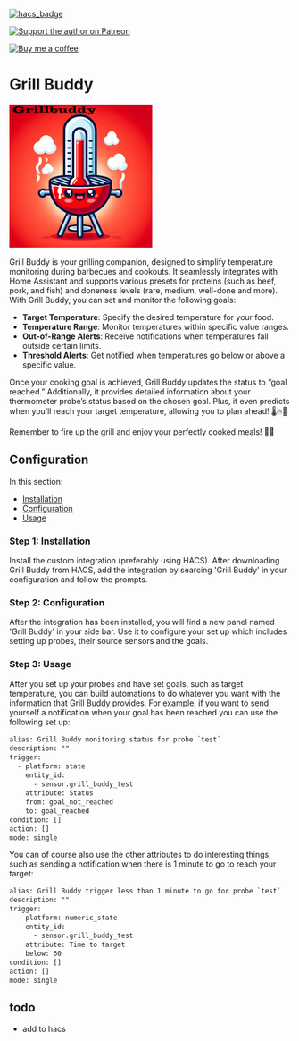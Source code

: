 [![hacs_badge](https://img.shields.io/badge/HACS-Default-orange.svg)](https://github.com/hacs/integration)

[![Support the author on Patreon][patreon-shield]][patreon]

[![Buy me a coffee][buymeacoffee-shield]][buymeacoffee]

[patreon-shield]: https://frenck.dev/wp-content/uploads/2019/12/patreon.png
[patreon]: https://www.patreon.com/dutchdatadude

[buymeacoffee]: https://www.buymeacoffee.com/dutchdatadude
[buymeacoffee-shield]: https://www.buymeacoffee.com/assets/img/custom_images/orange_img.png

# Grill Buddy
![](icon.png?raw=true)

Grill Buddy is your grilling companion, designed to simplify temperature monitoring during barbecues and cookouts. It seamlessly integrates with Home Assistant and supports various presets for proteins (such as beef, pork, and fish) and doneness levels (rare, medium, well-done and more). With Grill Buddy, you can set and monitor the following goals:

- **Target Temperature**: Specify the desired temperature for your food.
- **Temperature Range**: Monitor temperatures within specific value ranges.
- **Out-of-Range Alerts**: Receive notifications when temperatures fall outside certain limits.
- **Threshold Alerts**: Get notified when temperatures go below or above a specific value.

Once your cooking goal is achieved, Grill Buddy updates the status to “goal reached.” Additionally, it provides detailed information about your thermometer probe’s status based on the chosen goal. Plus, it even predicts when you’ll reach your target temperature, allowing you to plan ahead! 🌡️🔥🍖

Remember to fire up the grill and enjoy your perfectly cooked meals! 🎉🔥


## Configuration
In this section:
- [Installation](#step-1-installation)
- [Configuration](#step-2-configuration)
- [Usage](#step-3-usage)
  
### Step 1: Installation
Install the custom integration (preferably using HACS). After downloading Grill Buddy from HACS, add the integration by searcing 'Grill Buddy' in your configuration and follow the prompts.

### Step 2: Configuration
After the integration has been installed, you will find a new panel named 'Grill Buddy' in your side bar. Use it to configure your set up which includes setting up probes, their source sensors and the goals.

### Step 3: Usage
After you set up your probes and have set goals, such as target temperature, you can build automations to do whatever you want with the information that Grill Buddy provides.
For example, if you want to send yourself a notification when your goal has been reached you can use the following set up:

```
alias: Grill Buddy monitoring status for probe `test`
description: ""
trigger:
  - platform: state
    entity_id:
      - sensor.grill_buddy_test
    attribute: Status
    from: goal_not_reached
    to: goal_reached
condition: []
action: []
mode: single
```

You can of course also use the other attributes to do interesting things, such as sending a notification when there is 1 minute to go to reach your target:
```
alias: Grill Buddy trigger less than 1 minute to go for probe `test`
description: ""
trigger:
  - platform: numeric_state
    entity_id:
      - sensor.grill_buddy_test
    attribute: Time to target
    below: 60
condition: []
action: []
mode: single
```

## todo
- add to hacs
